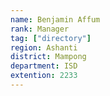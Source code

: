 ```yaml
---
name: Benjamin Affum
rank: Manager
tag: ["directory"]
region: Ashanti
district: Mampong
department: ISD
extention: 2233
---
```


